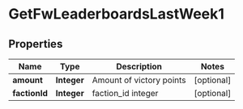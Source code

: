 
# GetFwLeaderboardsLastWeek1

## Properties
Name | Type | Description | Notes
------------ | ------------- | ------------- | -------------
**amount** | **Integer** | Amount of victory points |  [optional]
**factionId** | **Integer** | faction_id integer |  [optional]



